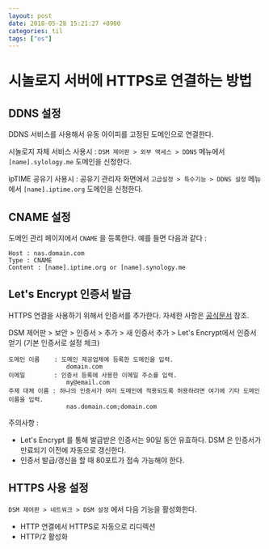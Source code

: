```yaml
---
layout: post
date: 2018-05-28 15:21:27 +0900
categories: til
tags: ["os"]
---
```


# 시놀로지 서버에 HTTPS로 연결하는 방법

## DDNS 설정

DDNS 서비스를 사용해서 유동 아이피를 고정된 도메인으로 연결한다.

시놀로지 자체 서비스 사용시 : `DSM 제어판 > 외부 액세스 > DDNS` 메뉴에서 `[name].sylology.me` 도메인을 신청한다.

ipTIME 공유기 사용시 : 공유기 관리자 화면에서 `고급설정 > 특수기능 > DDNS 설정` 메뉴에서 `[name].iptime.org` 도메인을 신청한다.

## CNAME 설정

도메인 관리 페이지에서 `CNAME` 을 등록한다. 예를 들면 다음과 같다 :

    Host : nas.domain.com
    Type : CNAME
    Content : [name].iptime.org or [name].synology.me

## Let's Encrypt 인증서 발급

HTTPS 연결을 사용하기 위해서 인증서를 추가한다. 자세한 사항은 [공식문서](https://www.synology.com/ko-kr/knowledgebase/DSM/help/DSM/AdminCenter/connection_certificate) 참조.

DSM 제어판 > 보안 > 인증서 > 추가 > 새 인증서 추가 > Let's Encrypt에서 인증서 얻기 (기본 인증서로 설정 체크)

    도메인 이름    : 도메인 제공업체에 등록한 도메인을 입력.
                    domain.com
    이메일        : 인증서 등록에 사용한 이메일 주소를 입력.
                    my@email.com
    주제 대체 이름 : 하나의 인증서가 여러 도메인에 적용되도록 허용하려면 여기에 기타 도메인 이름을 입력.
                    nas.domain.com;domain.com

주의사항 :

- Let's Encrypt 를 통해 발급받은 인증서는 90일 동안 유효하다. DSM 은 인증서가 만료되기 이전에 자동으로 갱신한다.
- 인증서 발급/갱신을 할 때 80포트가 접속 가능해야 한다.

## HTTPS 사용 설정

`DSM 제어판 > 네트워크 > DSM 설정` 에서 다음 기능을 활성화한다.

- HTTP 연결에서 HTTPS로 자동으로 리디렉션
- HTTP/2 활성화
